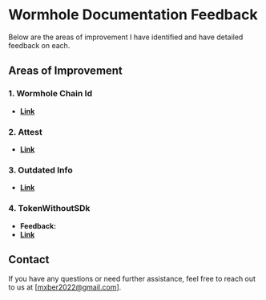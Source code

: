 # Wormhole Documentation Feedback

Below are the areas of improvement I have identified and have detailed feedback on each.

## Areas of Improvement

### 1. Wormhole Chain Id 

- **[Link](./feedback/1Chain%20ID.md)**

### 2. Attest

- **[Link](./feedback/2Attest.md)**

### 3. Outdated Info

- **[Link](./feedback/3OutdatedGoerli.md)**

### 4. TokenWithoutSDk

- **Feedback:**
- **[Link](./feedback/4HelloTokenWithoutSDK.md)**

## Contact

If you have any questions or need further assistance, feel free to reach out to us at [mxber2022@gmail.com].
